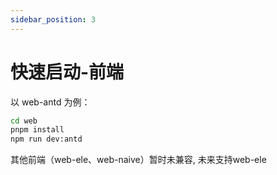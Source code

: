 ```yaml
---
sidebar_position: 3
---
```

# 快速启动-前端

以 web-antd 为例：

```bash
cd web
pnpm install
npm run dev:antd
```

其他前端（web-ele、web-naive）暂时未兼容, 未来支持web-ele 